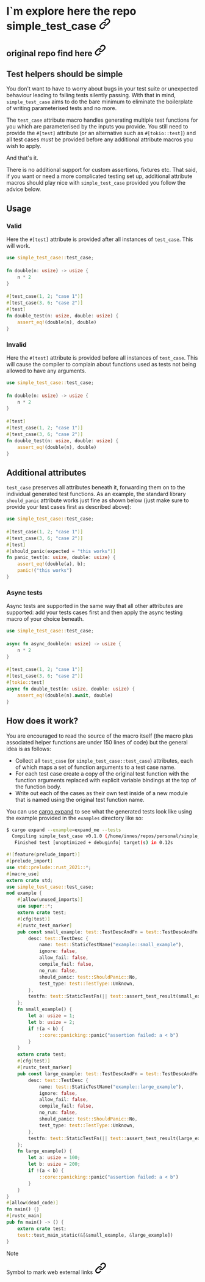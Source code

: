 # I`m explore here the repo simple_test_case [![alt text][1]](https://github.com/sminez/simple_test_case.git)

## original repo find here [![alt text][1]](https://github.com/sminez/simple_test_case.git)

## Test helpers should be simple

You don't want to have to worry about bugs in your test suite or unexpected behaviour leading
to failing tests silently passing. With that in mind, `simple_test_case` aims to do the bare
minimum to eliminate the boilerplate of writing parameterised tests and no more.

The `test_case` attribute macro handles generating multiple test functions for you which are
parameterised by the inputs you provide. You still need to provide the `#[test]` attribute (or
an alternative such as `#[tokio::test]`) and all test cases _must_ be provided before any
additional attribute macros you wish to apply.

And that's it.

There is no additional support for custom assertions, fixtures etc. That said, if you want or
need a more complicated testing set up, additional attribute macros should play nice with
`simple_test_case` provided you follow the advice below.

## Usage

### Valid
<!-- keep the format -->
Here the `#[test]` attribute is provided after all instances of `test_case`. This will work.
<!-- keep the format -->
```rust
use simple_test_case::test_case;

fn double(n: usize) -> usize {
    n * 2
}

#[test_case(1, 2; "case 1")]
#[test_case(3, 6; "case 2")]
#[test]
fn double_test(n: usize, double: usize) {
    assert_eq!(double(n), double)
}
```

### Invalid
<!-- keep the format -->
Here the `#[test]` attribute is provided before all instances of `test_case`. This will cause
the compiler to complain about functions used as tests not being allowed to have any arguments.
<!-- keep the format -->
```rust
use simple_test_case::test_case;

fn double(n: usize) -> usize {
    n * 2
}

#[test]
#[test_case(1, 2; "case 1")]
#[test_case(3, 6; "case 2")]
fn double_test(n: usize, double: usize) {
    assert_eq!(double(n), double)
}
```

## Additional attributes

`test_case` preserves all attributes beneath it, forwarding them on to the individual generated
test functions. As an example, the standard library `should_panic` attribute works just fine as
shown below (just make sure to provide your test cases first as described above):

```rust
use simple_test_case::test_case;

#[test_case(1, 2; "case 1")]
#[test_case(3, 6; "case 2")]
#[test]
#[should_panic(expected = "this works")]
fn panic_test(n: usize, double: usize) {
    assert_eq!(double(a), b);
    panic!("this works")
}
```

### Async tests
<!-- keep the format -->
Async tests are supported in the same way that all other attributes are supported: add your
tests cases first and then apply the async testing macro of your choice beneath.
<!-- keep the format -->
```rust
use simple_test_case::test_case;

async fn async_double(n: usize) -> usize {
    n * 2
}

#[test_case(1, 2; "case 1")]
#[test_case(3, 6; "case 2")]
#[tokio::test]
async fn double_test(n: usize, double: usize) {
    assert_eq!(double(n).await, double)
}
```
<!-- keep the format -->
## How does it work?
<!-- keep the format -->
You are encouraged to read the source of the macro itself (the macro plus associated helper
functions are under 150 lines of code) but the general idea is as follows:
<!-- keep the format -->
- Collect all `test_case` (or `simple_test_case::test_case`) attributes, each of which maps a
  set of function arguments to a test case name.
- For each test case create a copy of the original test function with the function arguments
  replaced with explicit variable bindings at the top of the function body.
- Write out each of the cases as their own test inside of a new module that is named using the
  original test function name.
<!-- keep the format -->
You can use [cargo expand](https://github.com/dtolnay/cargo-expand) to see what the generated
tests look like using the example provided in the `examples` directory like so:
<!-- keep the format -->
```bash
$ cargo expand --example=expand_me --tests
  Compiling simple_test_case v0.1.0 (/home/innes/repos/personal/simple_test_case)
   Finished test [unoptimized + debuginfo] target(s) in 0.12s
```
<!-- keep the format -->
```rust
#![feature(prelude_import)]
#[prelude_import]
use std::prelude::rust_2021::*;
#[macro_use]
extern crate std;
use simple_test_case::test_case;
mod example {
    #[allow(unused_imports)]
    use super::*;
    extern crate test;
    #[cfg(test)]
    #[rustc_test_marker]
    pub const small_example: test::TestDescAndFn = test::TestDescAndFn {
        desc: test::TestDesc {
            name: test::StaticTestName("example::small_example"),
            ignore: false,
            allow_fail: false,
            compile_fail: false,
            no_run: false,
            should_panic: test::ShouldPanic::No,
            test_type: test::TestType::Unknown,
        },
        testfn: test::StaticTestFn(|| test::assert_test_result(small_example())),
    };
    fn small_example() {
        let a: usize = 1;
        let b: usize = 2;
        if !(a < b) {
            ::core::panicking::panic("assertion failed: a < b")
        }
    }
    extern crate test;
    #[cfg(test)]
    #[rustc_test_marker]
    pub const large_example: test::TestDescAndFn = test::TestDescAndFn {
        desc: test::TestDesc {
            name: test::StaticTestName("example::large_example"),
            ignore: false,
            allow_fail: false,
            compile_fail: false,
            no_run: false,
            should_panic: test::ShouldPanic::No,
            test_type: test::TestType::Unknown,
        },
        testfn: test::StaticTestFn(|| test::assert_test_result(large_example())),
    };
    fn large_example() {
        let a: usize = 100;
        let b: usize = 200;
        if !(a < b) {
            ::core::panicking::panic("assertion failed: a < b")
        }
    }
}
#[allow(dead_code)]
fn main() {}
#[rustc_main]
pub fn main() -> () {
    extern crate test;
    test::test_main_static(&[&small_example, &large_example])
}
```
<!-- keep the format -->
>[!NOTE]
>Symbol to mark web external links [![alt text][1]](./README.md)
<!-- -->
<!-- mkdir folder for link sign and download the link sign -->
<!-- mkdir -p img && curl --create-dirs --output-dir img -O  "https://raw.githubusercontent.com/MathiasStadler/link_symbol_svg/refs/heads/main/link_symbol.svg"-->
<!-- Link sign - Don't Found a better way :-( - You know a better method? - send me a email -->
[1]: ./img/link_symbol.svg
<!-- keep the format -->